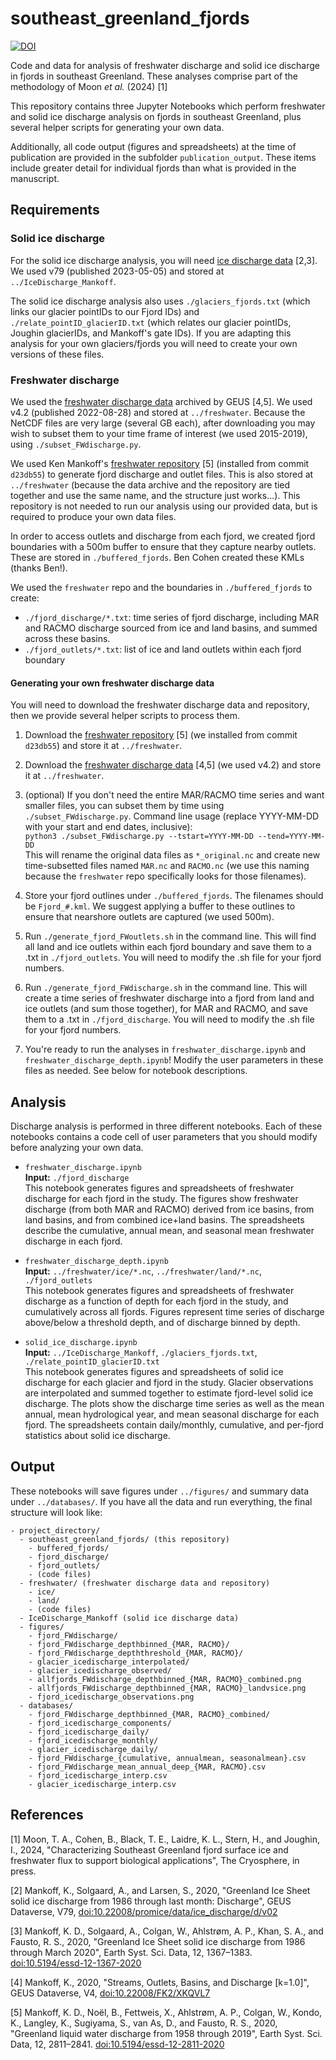 # southeast_greenland_fjords
[![DOI](https://zenodo.org/badge/540187743.svg)](https://zenodo.org/doi/10.5281/zenodo.12702461)

Code and data for analysis of freshwater discharge and solid ice discharge in fjords in southeast Greenland. These analyses comprise part of the methodology of Moon _et al._ (2024) [1]

This repository contains three Jupyter Notebooks which perform freshwater and solid ice discharge analysis on fjords in southeast Greenland, plus several helper scripts for generating your own data.

Additionally, all code output (figures and spreadsheets) at the time of publication are provided in the subfolder `publication_output`. These items include greater detail for individual fjords than what is provided in the manuscript.

## Requirements

### Solid ice discharge
For the solid ice discharge analysis, you will need [ice discharge data](https://doi.org/10.22008/promice/data/ice_discharge/d/v02) [2,3]. We used v79 (published 2023-05-05) and stored at `../IceDischarge_Mankoff`.

The solid ice discharge analysis also uses `./glaciers_fjords.txt` (which links our glacier pointIDs to our Fjord IDs) and `./relate_pointID_glacierID.txt` (which relates our glacier pointIDs, Joughin glacierIDs, and Mankoff's gate IDs). If you are adapting this analysis for your own glaciers/fjords you will need to create your own versions of these files.

### Freshwater discharge
We used the [freshwater discharge data](https://doi.org/10.22008/FK2/XKQVL7) archived by GEUS [4,5]. We used v4.2 (published 2022-08-28) and stored at `../freshwater`. Because the NetCDF files are very large (several GB each), after downloading you may wish to subset them to your time frame of interest (we used 2015-2019), using `./subset_FWdischarge.py`. 

We used Ken Mankoff's [freshwater repository](https://github.com/GEUS-Glaciology-and-Climate/freshwater) [5] (installed from commit `d23db55`) to generate fjord discharge and outlet files. This is also stored at `../freshwater` (because the data archive and the repository are tied together and use the same name, and the structure just works...). This repository is not needed to run our analysis using our provided data, but is required to produce your own data files.

In order to access outlets and discharge from each fjord, we created fjord boundaries with a 500m buffer to ensure that they capture nearby outlets. These are stored in `./buffered_fjords`. Ben Cohen created these KMLs (thanks Ben!).

We used the `freshwater` repo and the boundaries in `./buffered_fjords` to create:
- `./fjord_discharge/*.txt`: time series of fjord discharge, including MAR and RACMO discharge sourced from ice and land basins, and summed across these basins.
- `./fjord_outlets/*.txt`: list of ice and land outlets within each fjord boundary

#### Generating your own freshwater discharge data
You will need to download the freshwater discharge data and repository, then we provide several helper scripts to process them.

1. Download the [freshwater repository](https://github.com/GEUS-Glaciology-and-Climate/freshwater) [5] (we installed from commit `d23db55`) and store it at `../freshwater`.

2. Download the [freshwater discharge data](https://doi.org/10.22008/FK2/XKQVL7) [4,5] (we used v4.2) and store it at `../freshwater`.

3. (optional) If you don't need the entire MAR/RACMO time series and want smaller files, you can subset them by time using `./subset_FWdischarge.py`. Command line usage (replace YYYY-MM-DD with your start and end dates, inclusive):  
```python3 ./subset_FWdischarge.py --tstart=YYYY-MM-DD --tend=YYYY-MM-DD```  
This will rename the original data files as `*_original.nc` and create new time-subsetted files named `MAR.nc` and `RACMO.nc` (we use this naming because the `freshwater` repo specifically looks for those filenames).

4. Store your fjord outlines under `./buffered_fjords`. The filenames should be `Fjord_#.kml`. We suggest applying a buffer to these outlines to ensure that nearshore outlets are captured (we used 500m).

5. Run `./generate_fjord_FWoutlets.sh` in the command line. This will find all land and ice outlets within each fjord boundary and save them to a .txt in `./fjord_outlets`. You will need to modify the .sh file for your fjord numbers.

6. Run `./generate_fjord_FWdischarge.sh` in the command line. This will create a time series of freshwater discharge into a fjord from land and ice outlets (and sum those together), for MAR and RACMO, and save them to a .txt in `./fjord_discharge`. You will need to modify the .sh file for your fjord numbers.

7. You're ready to run the analyses in `freshwater_discharge.ipynb` and `freshwater_discharge_depth.ipynb`! Modify the user parameters in these files as needed. See below for notebook descriptions.

## Analysis
Discharge analysis is performed in three different notebooks. Each of these notebooks contains a code cell of user parameters that you should modify before analyzing your own data.

- `freshwater_discharge.ipynb`  
**Input:** `./fjord_discharge`  
This notebook generates figures and spreadsheets of freshwater discharge for each fjord in the study. The figures show freshwater discharge (from both MAR and RACMO) derived from ice basins, from land basins, and from combined ice+land basins. The spreadsheets describe the cumulative, annual mean, and seasonal mean freshwater discharge in each fjord.  

- `freshwater_discharge_depth.ipynb`  
**Input:** `../freshwater/ice/*.nc`, `../freshwater/land/*.nc`, `./fjord_outlets`  
This notebook generates figures and spreadsheets of freshwater discharge as a function of depth for each fjord in the study, and cumulatively across all fjords. Figures represent time series of discharge above/below a threshold depth, and of discharge binned by depth.  

- `solid_ice_discharge.ipynb`  
**Input:** `../IceDischarge_Mankoff`, `./glaciers_fjords.txt`, `./relate_pointID_glacierID.txt`  
This notebook generates figures and spreadsheets of solid ice discharge for each glacier and fjord in the study. Glacier observations are interpolated and summed together to estimate fjord-level solid ice discharge. The plots show the discharge time series as well as the mean annual, mean hydrological year, and mean seasonal discharge for each fjord. The spreadsheets contain daily/monthly, cumulative, and per-fjord statistics about solid ice discharge.  

## Output
These notebooks will save figures under `../figures/` and summary data under `../databases/`. If you have all the data and run everything, the final structure will look like:
```
- project_directory/
  - southeast_greenland_fjords/ (this repository)
    - buffered_fjords/
    - fjord_discharge/
    - fjord_outlets/
    - (code files)
  - freshwater/ (freshwater discharge data and repository)
    - ice/
    - land/
    - (code files)
  - IceDischarge_Mankoff (solid ice discharge data)
  - figures/
    - fjord_FWdischarge/
    - fjord_FWdischarge_depthbinned_{MAR, RACMO}/
    - fjord_FWdischarge_depththreshold_{MAR, RACMO}/
    - glacier_icedischarge_interpolated/
    - glacier_icedischarge_observed/
    - allfjords_FWdischarge_depthbinned_{MAR, RACMO}_combined.png
    - allfjords_FWdischarge_depthbinned_{MAR, RACMO}_landvsice.png
    - fjord_icedischarge_observations.png
  - databases/
    - fjord_FWdischarge_depthbinned_{MAR, RACMO}_combined/
    - fjord_icedischarge_components/
    - fjord_icedischarge_daily/
    - fjord_icedischarge_monthly/
    - glacier_icedischarge_daily/
    - fjord_FWdischarge_{cumulative, annualmean, seasonalmean}.csv
    - fjord_FWdischarge_mean_annual_deep_{MAR, RACMO}.csv
    - fjord_icedischarge_interp.csv
    - glacier_icedischarge_interp.csv
```

## References
[1] Moon, T. A., Cohen, B., Black, T. E., Laidre, K. L., Stern, H., and Joughin, I., 2024, "Characterizing Southeast Greenland fjord surface ice and freshwater flux to support biological applications", The Cryosphere, in press.

[2] Mankoff, K., Solgaard, A., and Larsen, S., 2020, "Greenland Ice Sheet solid ice discharge from 1986 through last month: Discharge", GEUS Dataverse, V79, [doi:10.22008/promice/data/ice_discharge/d/v02](https://doi.org/10.22008/promice/data/ice_discharge/d/v02)

[3] Mankoff, K. D., Solgaard, A., Colgan, W., Ahlstrøm, A. P., Khan, S. A., and Fausto, R. S., 2020, "Greenland Ice Sheet solid ice discharge from 1986 through March 2020", Earth Syst. Sci. Data, 12, 1367–1383. [doi:10.5194/essd-12-1367-2020](https://doi.org/10.5194/essd-12-1367-2020)

[4] Mankoff, K., 2020, "Streams, Outlets, Basins, and Discharge [k=1.0]", GEUS Dataverse, V4, [doi:10.22008/FK2/XKQVL7](https://doi.org/10.22008/FK2/XKQVL7)

[5] Mankoff, K. D., Noël, B., Fettweis, X., Ahlstrøm, A. P., Colgan, W., Kondo, K., Langley, K., Sugiyama, S., van As, D., and Fausto, R. S., 2020, "Greenland liquid water discharge from 1958 through 2019", Earth Syst. Sci. Data, 12, 2811–2841. [doi:10.5194/essd-12-2811-2020](https://doi.org/10.5194/essd-12-2811-2020)

